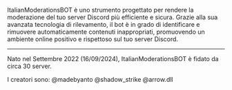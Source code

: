 ItalianModerationsBOT è uno strumento progettato per rendere la moderazione del tuo server Discord più efficiente e sicura.
Grazie alla sua avanzata tecnologia di rilevamento, il bot è in grado di identificare e rimuovere automaticamente contenuti inappropriati, promuovendo un ambiente online positivo e rispettoso sul tuo server Discord.

____________________________________________________________________________________

Nato nel Settembre 2022 (16/09/2024), ItalianModerationsBOT è fidato da circa 30 server.

I creatori sono:
@madebyanto
@shadow_strike
@arrow.dll
